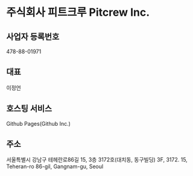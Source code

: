 # 주식회사 피트크루   Pitcrew Inc.

## 사업자 등록번호
478-88-01971

## 대표
이정언

## 호스팅 서비스
Github Pages(Github Inc.)

## 주소
서울특별시 강남구 테헤란로86길 15, 3층 3172호(대치동, 동구빌딩)   3F, 3172. 15, Teheran-ro 86-gil, Gangnam-gu, Seoul
